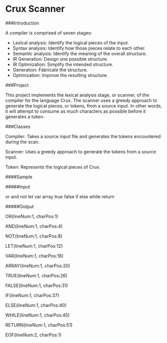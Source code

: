 Crux Scanner
====

###Introduction

A compiler is comprised of seven stages:
-	Lexical analysis: Identify the logical pieces of the input.
-	Syntax analysis: Identify how those pieces relate to each other.
-	Semantic analysis: Identify the meaning of the overall structure.
-	IR Generation: Design one possible structure.
-	IR Optimization: Simplify the intended structure.
-	Generation: Fabricate the structure.
-	Optimization: Improve the resulting structure.

###Project

This project implements the lexical analysis stage, or scanner, of the compiler for the language Crux. The scanner uses a greedy approach to generate the logical pieces, or tokens, from a source input. In other words, it will attempt to consume as much characters as possible before it generates a token.

###Classes

Compiler: Takes a source input file and generates the tokens encountered during the scan.

Scanner: Uses a greedy approach to generate the tokens from a source input.

Token: Represents the logical pieces of Crux.

####Sample

#####Input

or and not let var array true false if else while return


#####Output

OR(lineNum:1, charPos:1)

AND(lineNum:1, charPos:4)

NOT(lineNum:1, charPos:8)

LET(lineNum:1, charPos:12)

VAR(lineNum:1, charPos:16)

ARRAY(lineNum:1, charPos:20)

TRUE(lineNum:1, charPos:26)

FALSE(lineNum:1, charPos:31)

IF(lineNum:1, charPos:37)

ELSE(lineNum:1, charPos:40)

WHILE(lineNum:1, charPos:45)

RETURN(lineNum:1, charPos:51)

EOF(lineNum:2, charPos:1)

